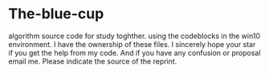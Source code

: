# The-blue-cup
algorithm source code for study toghther.
using the codeblocks in the win10 environment.
I have the ownership of these files.
I sincerely hope your star if you get the help from my code.
And if you have any confusion or proposal email me.
Please indicate the source of the reprint.
